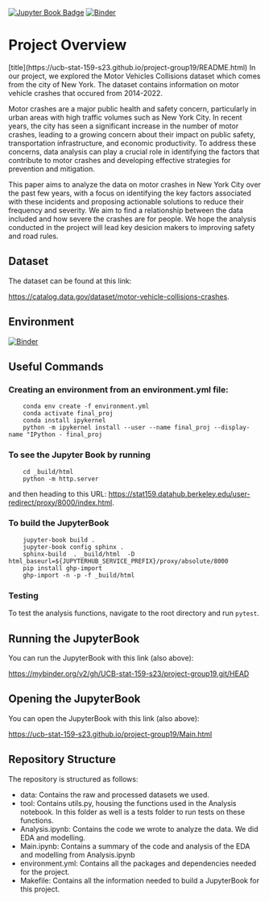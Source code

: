 [![Jupyter Book Badge](https://jupyterbook.org/badge.svg)](< https://ucb-stat-159-s23.github.io/project-group19/Main.html>)
[![Binder](https://mybinder.org/badge_logo.svg)](https://mybinder.org/v2/gh/UCB-stat-159-s23/project-group19.git/HEAD?labpath=Main.ipynb)


<h1>Project Overview</h1>
[title](https://ucb-stat-159-s23.github.io/project-group19/README.html)
In our project, we explored the Motor Vehicles Collisions dataset which comes from the city of New York. The dataset contains information on motor vehicle crashes that occured from 2014-2022.

Motor crashes are a major public health and safety concern, particularly in urban areas with high traffic volumes such as New York City. In recent years, the city has seen a significant increase in the number of motor crashes, leading to a growing concern about their impact on public safety, transportation infrastructure, and economic productivity. To address these concerns, data analysis can play a crucial role in identifying the factors that contribute to motor crashes and developing effective strategies for prevention and mitigation.

This paper aims to analyze the data on motor crashes in New York City over the past few years, with a focus on identifying the key factors associated with these incidents and proposing actionable solutions to reduce their frequency and severity. We aim to find a relationship between the data included and how severe the crashes are for people. We hope the analysis conducted in the project will lead key desicion makers to improving safety and road rules.

<h2>Dataset</h2>

The dataset can be found at this link:

<https://catalog.data.gov/dataset/motor-vehicle-collisions-crashes>.

<h2>Environment</h2>

[![Binder](https://mybinder.org/badge_logo.svg)](https://mybinder.org/v2/gh/UCB-stat-159-s23/project-group19.git/HEAD)


<h2>Useful Commands</h2>
<h3>Creating an environment from an environment.yml file:</h3>


```
    conda env create -f environment.yml 
    conda activate final_proj
    conda install ipykernel
    python -m ipykernel install --user --name final_proj --display-name "IPython - final_proj
```

<h3> To see the Jupyter Book by running</h3>

```
    cd _build/html
    python -m http.server
```
and then heading to this URL:
<https://stat159.datahub.berkeley.edu/user-redirect/proxy/8000/index.html>.

<h3> To build the JupyterBook </h3>

```
    jupyter-book build .
    jupyter-book config sphinx .
    sphinx-build  . _build/html  -D html_baseurl=${JUPYTERHUB_SERVICE_PREFIX}/proxy/absolute/8000
    pip install ghp-import
    ghp-import -n -p -f _build/html
```

<h3>Testing</h3>

To test the analysis functions, navigate to the root directory and run `pytest`.

<h2> Running the JupyterBook </h2>

You can run the JupyterBook with this link (also above):

<https://mybinder.org/v2/gh/UCB-stat-159-s23/project-group19.git/HEAD>

<h2> Opening the JupyterBook</h2>

You can open the JupyterBook with this link (also above):

<https://ucb-stat-159-s23.github.io/project-group19/Main.html>

<h2>Repository Structure</h2>

The repository is structured as follows: 

- data: Contains the raw and processed datasets we used.
- tool: Contains utils.py, housing the functions used in the Analysis notebook. In this folder as well is a tests folder to run tests on these functions.
- Analysis.ipynb: Contains the code we wrote to analyze the data. We did EDA and modelling.
- Main.ipynb: Contains a summary of the code and analysis of the EDA and modelling from Analysis.ipynb
- environment.yml: Contains all the packages and dependencies needed for the project.
- Makefile: Contains all the information needed to build a JupyterBook for this project.
